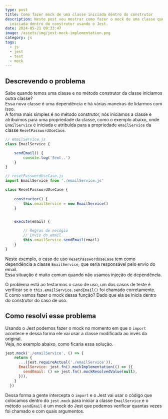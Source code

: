 ```yaml
---
type: post
title: Como fazer mock de uma classe iniciada dentro do construtor
description: Neste post vou mostrar como fazer o mock de uma classe que é
  iniciada dentro do construtor usando o Jest.
date: 2024-05-21 09:33:47
image: /assets/img/jest-mock-implementation.png
category: js
tags:
  - js
  - jest
  - test
  - mock
---
```

## Descrevendo o problema

Sabe quando temos uma classe e no método construtor da classe iniciamos outra classe?\
Essa nova classe é uma dependência e há várias maneiras de lidarmos com isso.\
A forma mais simples é no método construtor, nós iniciamos a classe e atribuímos para uma propriedade da classe, como o exemplo abaixo, onde `EmailService` é iniciada e atribuída para a propriedade `emailService` da classe `ResetPasswordUseCase`.

```javascript
// emailService.js
class EmailService {

    sendEmail() {
        console.log('Sent..')
    }
}

// resetPasswordUseCase.js
import EmailService from './emailService.js'

class ResetPasswordUseCase {
   
    constructor() {
        this.emailService = new EmailService()
    }


    execute(email) {

        // Regras de necógio
        // Envio do email
        this.emailService.sendEmail(email)
    }
}
```

Neste exemplo, o caso de uso `ResetPasswordUseCase` tem como dependência a classe `EmailService`, que seria responsável pelo envio do email.\
Essa situação é muito comum quando não usamos injeção de dependência.

O problema está ao testarmos o caso de uso, um dos casos de teste é verificar se o `this.emailService.sendEmail()` foi chamado corretamente.\
E como vamos fazer o mock dessa função? Dado que ela se inicia dentro do construtor do caso de uso.

## Como resolvi esse problema

Usando o Jest podemos fazer o mock no momento em que o `import` acontece e dessa forma ele vai usar a classe modificada ao invés da original.\
Veja, no exemplo abaixo, como ficaria essa solução.

```javascript
jest.mock('./emailService', () => {
    return {
      ...(jest.requireActual('./emailService')),
      EmailService: jest.fn().mockImplementation(() => ({
        sendEmail: () => jest.fn().mockResolvedValue(null),
      })),
    }
  })
```

Dessa forma a gente intercepta o `import` e o Jest vai usar o código que colocamos dentro do `jest.mock` para iniciar a classe `EmailService` e o método `sendEmail` é um mock do Jest que podemos verificar quantas vezes foi chamado e com quais argumentos.
